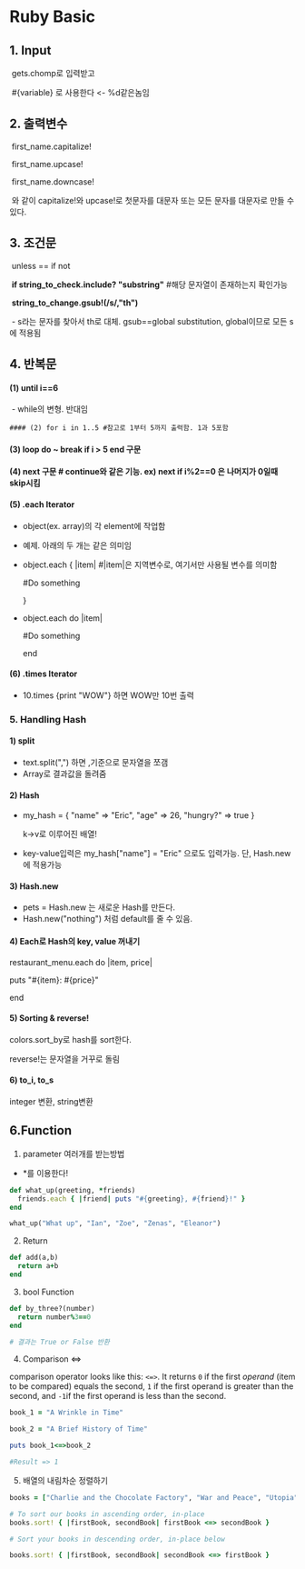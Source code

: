 # Ruby Basic

## 	1. Input

​			gets.chomp로 입력받고

​			#{variable} 로 사용한다 <- %d같은놈임

## 	2. 출력변수

​			first_name.capitalize!

​			first_name.upcase!

​			first_name.downcase!

​			와 같이 capitalize!와 upcase!로 첫문자를 대문자 또는 모든 문자를 대문자로 만들 수 있다.



## 3. 조건문

​	unless == if not 

​       **if string_to_check.include? "substring"** #해당 문자열이 존재하는지 확인가능

​       **string_to_change.gsub!(/s/,"th")** 

​	- s라는 문자를 찾아서 th로 대체. gsub==global substitution, global이므로 모든 s에 적용됨



## 4. 반복문

#### (1) until i==6

​	 - while의 변형. 반대임

	#### (2) for i in 1..5 #참고로 1부터 5까지 출력함. 1과 5포함

#### (3) loop do ~ break if i > 5 end 구문

#### (4) next 구문 # continue와 같은 기능. ex) next if i%2==0 은 나머지가 0일때 skip시킴

#### (5) .each Iterator

- object(ex. array)의 각 element에 작업함

- 예제. 아래의 두 개는 같은 의미임

- object.each { |item| #|item|은 지역변수로, 여기서만 사용될 변수를 의미함

    #Do something 

  }

- object.each do |item|

    #Do something

  end

#### (6) .times Iterator

- 10.times {print "WOW"} 하면 WOW만 10번 출력

  

### 5. Handling Hash

 #### 1) split

- text.split(",") 하면 ,기준으로 문자열을 쪼갬 
- Array로 결과값을 돌려줌

#### 2) Hash

- my_hash = { "name" => "Eric",
    "age" => 26,
    "hungry?" => true
    }

  k->v로 이루어진 배열!

- key-value입력은 my_hash["name"] = "Eric" 으로도 입력가능. 단, Hash.new에 적용가능

#### 3) Hash.new

- pets = Hash.new 는 새로운 Hash를 만든다.
- Hash.new("nothing") 처럼 default를 줄 수 있음.

#### 4) Each로 Hash의 key, value 꺼내기

restaurant_menu.each do |item, price|   

puts "#{item}: #{price}" 

end 

#### 5) Sorting & reverse!

colors.sort_by로 hash를 sort한다.

reverse!는 문자열을 거꾸로 돌림

#### 6) to_i, to_s 

integer 변환, string변환



## 6.Function

1) parameter 여러개를 받는방법

- *를 이용한다!

```ruby
def what_up(greeting, *friends)
  friends.each { |friend| puts "#{greeting}, #{friend}!" }
end

what_up("What up", "Ian", "Zoe", "Zenas", "Eleanor")
```

2) Return

```ruby
def add(a,b)
  return a+b
end
```

3) bool Function

```ruby
def by_three?(number)
  return number%3==0
end

# 결과는 True or False 반환
```

4) Comparison <=>

comparison operator looks like this: `<=>`. It returns `0` if the first *operand* (item to be compared) equals the second, `1` if the first operand is greater than the second, and `-1`if the first operand is less than the second. 

```ruby
book_1 = "A Wrinkle in Time"

book_2 = "A Brief History of Time"

puts book_1<=>book_2

#Result => 1
```

5) 배열의 내림차순 정렬하기

```ruby
books = ["Charlie and the Chocolate Factory", "War and Peace", "Utopia", "A Brief History of Time", "A Wrinkle in Time"]

# To sort our books in ascending order, in-place
books.sort! { |firstBook, secondBook| firstBook <=> secondBook }

# Sort your books in descending order, in-place below

books.sort! { |firstBook, secondBook| secondBook <=> firstBook }
```

